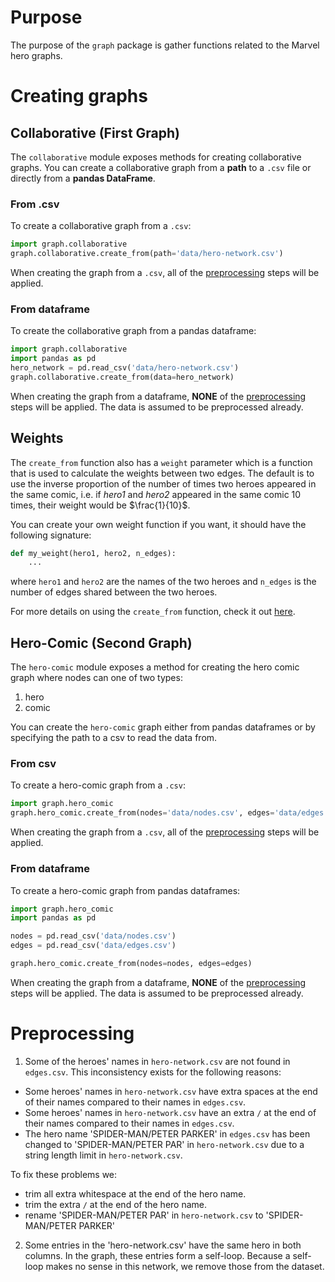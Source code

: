 # Purpose
The purpose of the `graph` package is gather functions related to the Marvel hero graphs.

# Creating graphs

## Collaborative (First Graph)
The `collaborative` module exposes methods for creating collaborative graphs. You can create a collaborative graph
from a **path** to a `.csv` file or directly from a **pandas DataFrame**.

### From .csv
To create a collaborative graph from a `.csv`:
```python
import graph.collaborative
graph.collaborative.create_from(path='data/hero-network.csv')
```

When creating the graph from a `.csv`, all of the [preprocessing](#preprocessing) steps will be applied.

### From dataframe
To create the collaborative graph from a pandas dataframe:
```python
import graph.collaborative
import pandas as pd
hero_network = pd.read_csv('data/hero-network.csv')
graph.collaborative.create_from(data=hero_network)
```

When creating the graph from a dataframe, **NONE** of the [preprocessing](#preprocessing) steps will be applied. The data is assumed to be
preprocessed already.


## Weights
The `create_from` function also has a `weight` parameter which is a function that is used to calculate the weights
between two edges. The default is to use the inverse proportion of the number of times two heroes appeared in the 
same comic, i.e. if *hero1* and *hero2* appeared in the same comic 10 times, their weight would be $\frac{1}{10}$.

You can create your own weight function if you want, it should have the following signature:
```python
def my_weight(hero1, hero2, n_edges):
    ...
```

where `hero1` and `hero2` are the names of the two heroes and `n_edges` is the number of edges shared between the 
two heroes.

For more details on using the `create_from` function, check it out [here](collaborative.py).

## Hero-Comic (Second Graph)
The `hero-comic` module exposes a method for creating the hero comic graph where nodes can one of two types:
1. hero
1. comic

You can create the `hero-comic` graph either from pandas dataframes or by specifying the path to a csv to read the data 
from.

### From csv
To create a hero-comic graph from a `.csv`:
```python
import graph.hero_comic
graph.hero_comic.create_from(nodes='data/nodes.csv', edges='data/edges.csv')
```

When creating the graph from a `.csv`, all of the [preprocessing](#preprocessing) steps will be applied.

### From dataframe
To create a hero-comic graph from pandas dataframes:
```python
import graph.hero_comic
import pandas as pd

nodes = pd.read_csv('data/nodes.csv')
edges = pd.read_csv('data/edges.csv')

graph.hero_comic.create_from(nodes=nodes, edges=edges)
```

When creating the graph from a dataframe, **NONE** of the [preprocessing](#preprocessing) steps will be applied. The data is assumed to be
preprocessed already.

# Preprocessing
1. Some of the heroes' names in `hero-network.csv` are not found in `edges.csv`. This inconsistency exists for the following reasons:

* Some heroes' names in `hero-network.csv` have extra spaces at the end of their names compared to their names in `edges.csv`.
* Some heroes' names in `hero-network.csv` have an extra `/` at the end of their names compared to their names in `edges.csv`.
* The hero name 'SPIDER-MAN/PETER PARKER' in `edges.csv` has been changed to 'SPIDER-MAN/PETER PAR' in `hero-network.csv` 
  due to a string length limit in `hero-network.csv`.
  
To fix these problems we:
* trim all extra whitespace at the end of the hero name.
* trim the extra `/` at the end of the hero name.
* rename 'SPIDER-MAN/PETER PAR' in `hero-network.csv` to 'SPIDER-MAN/PETER PARKER' 
  
2. Some entries in the 'hero-network.csv' have the same hero in both columns. In the graph, these entries form a self-loop. 
Because a self-loop makes no sense in this network, we remove those from the dataset.